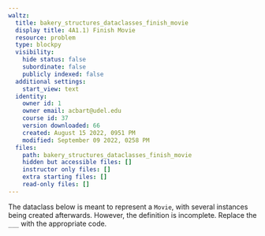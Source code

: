 ```yaml
---
waltz:
  title: bakery_structures_dataclasses_finish_movie
  display title: 4A1.1) Finish Movie
  resource: problem
  type: blockpy
  visibility:
    hide status: false
    subordinate: false
    publicly indexed: false
  additional settings:
    start_view: text
  identity:
    owner id: 1
    owner email: acbart@udel.edu
    course id: 37
    version downloaded: 66
    created: August 15 2022, 0951 PM
    modified: September 09 2022, 0258 PM
  files:
    path: bakery_structures_dataclasses_finish_movie
    hidden but accessible files: []
    instructor only files: []
    extra starting files: []
    read-only files: []
---
```

The dataclass below is meant to represent a `Movie`, with several instances being created afterwards. However, the definition is incomplete. Replace the `___` with the appropriate code.